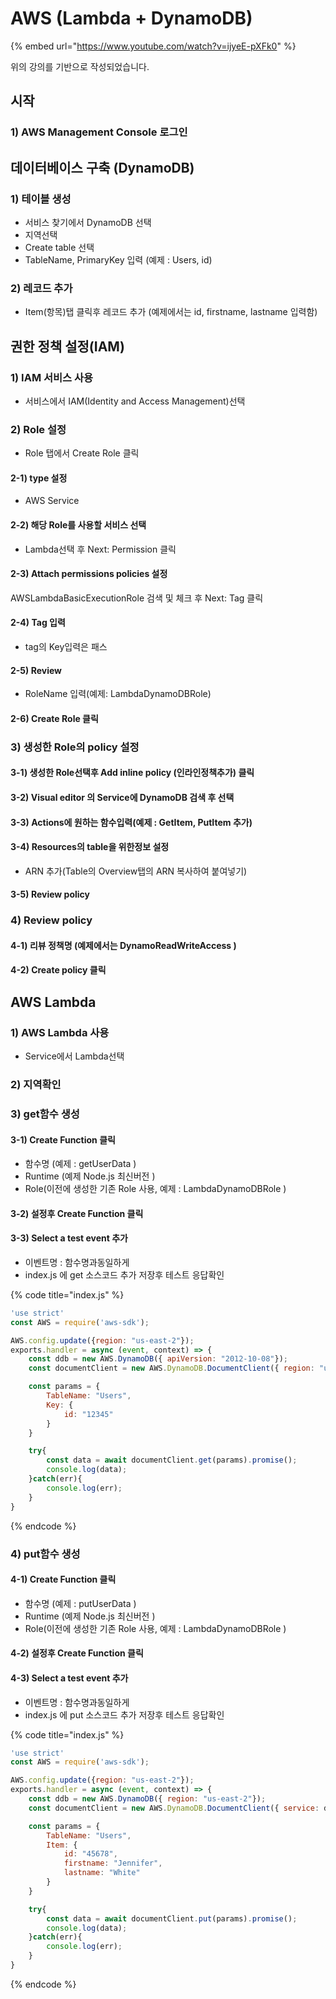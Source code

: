 # AWS \(Lambda + DynamoDB\)

{% embed url="https://www.youtube.com/watch?v=ijyeE-pXFk0" %}

위의 강의를 기반으로 작성되었습니다. 

## 시작 

### 1\) AWS Management Console 로그인

## 데이터베이스 구축 \(DynamoDB\)

### 1\) 테이블 생성 

* 서비스 찾기에서 DynamoDB 선택 
* 지역선택 
* Create table 선택 
* TableName, PrimaryKey 입력 \(예제 : Users, id\) 

### 2\) 레코드 추가 

* Item\(항목\)탭 클릭후 레코드 추가 \(예제에서는 id, firstname, lastname 입력함\)

## 권한 정책 설정\(IAM\)

### 1\) IAM 서비스 사용 

* 서비스에서 IAM\(Identity and Access Management\)선택

### 2\) Role 설정 

* Role 탭에서 Create Role 클릭 

#### 2-1\) type 설정 

* AWS Service 

#### **2-2\) 해당 Role를 사용할 서비스 선택** 

*  Lambda선택 후 Next: Permission 클릭

#### 2-3\) Attach permissions policies 설정  

AWSLambdaBasicExecutionRole 검색 및 체크 후 Next: Tag 클릭 

#### 2-4\) Tag 입력 

* tag의 Key입력은 패스

#### 2-5\) Review

* RoleName 입력\(예제: LambdaDynamoDBRole\) 

#### 2-6\) Create Role 클릭 

### 3\) 생성한 Role의 policy 설정 

#### 3-1\) 생성한 Role선택후 Add inline policy \(인라인정책추가\) 클릭  

#### 3-2\) Visual editor 의 Service에 DynamoDB 검색 후 선택 

#### 3-3\) Actions에 원하는 함수입력\(예제 :  GetItem, PutItem 추가\)   

#### 3-4\) Resources의 table을 위한정보 설정 

* ARN 추가\(Table의 Overview탭의 ARN 복사하여 붙여넣기\) 

#### 3-5\) Review policy 

### 4\) Review policy 

#### 4-1\) 리뷰 정책명 \(예제에서는 DynamoReadWriteAccess \) 

#### 4-2\) Create policy 클릭  

## AWS Lambda

### 1\) AWS Lambda 사용 

* Service에서 Lambda선택 

### 2\) 지역확인

### 3\) get함수 생성 

#### 3-1\) Create Function 클릭 

* 함수명 \(예제 : getUserData \)
* Runtime \(예제 Node.js 최신버전 \) 
* Role\(이전에 생성한 기존 Role 사용, 예제 : LambdaDynamoDBRole \) 

#### 3-2\) 설정후 Create Function 클릭

#### 3-3\) Select a test event 추가 

* 이벤트명 : 함수명과동일하게 
* index.js 에 get 소스코드 추가 저장후 테스트 응답확인

{% code title="index.js" %}
```javascript
'use strict'
const AWS = require('aws-sdk');

AWS.config.update({region: "us-east-2"});
exports.handler = async (event, context) => {
    const ddb = new AWS.DynamoDB({ apiVersion: "2012-10-08"});
    const documentClient = new AWS.DynamoDB.DocumentClient({ region: "us-east-2"});

    const params = {
        TableName: "Users",
        Key: {
            id: "12345"
        }
    }

    try{
        const data = await documentClient.get(params).promise();
        console.log(data);
    }catch(err){
        console.log(err);
    }
}
```
{% endcode %}

### 4\) put함수 생성 

#### 4-1\) Create Function 클릭 

* 함수명 \(예제 : putUserData \)
* Runtime \(예제 Node.js 최신버전 \) 
* Role\(이전에 생성한 기존 Role 사용, 예제 : LambdaDynamoDBRole \) 

#### 4-2\) 설정후 Create Function 클릭

#### 4-3\) Select a test event 추가 

* 이벤트명 : 함수명과동일하게 
* index.js 에 put 소스코드 추가 저장후 테스트 응답확인

{% code title="index.js" %}
```javascript
'use strict'
const AWS = require('aws-sdk');

AWS.config.update({region: "us-east-2"});
exports.handler = async (event, context) => {
    const ddb = new AWS.DynamoDB({ region: "us-east-2"});
    const documentClient = new AWS.DynamoDB.DocumentClient({ service: ddb});

    const params = {
        TableName: "Users",
        Item: {
            id: "45678",
            firstname: "Jennifer",
            lastname: "White"
        }
    }

    try{
        const data = await documentClient.put(params).promise();
        console.log(data);
    }catch(err){
        console.log(err);
    }
}
```
{% endcode %}

